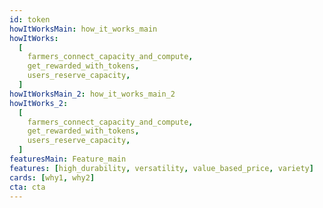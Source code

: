 ```yaml
---
id: token
howItWorksMain: how_it_works_main
howItWorks:
  [
    farmers_connect_capacity_and_compute,
    get_rewarded_with_tokens,
    users_reserve_capacity,
  ]
howItWorksMain_2: how_it_works_main_2
howItWorks_2:
  [
    farmers_connect_capacity_and_compute,
    get_rewarded_with_tokens,
    users_reserve_capacity,
  ]
featuresMain: Feature_main
features: [high_durability, versatility, value_based_price, variety]
cards: [why1, why2]
cta: cta
---
```



